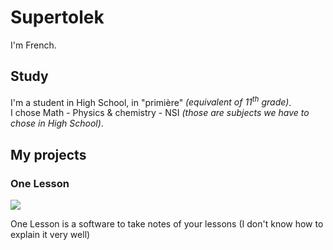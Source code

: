 # Supertolek

I'm French.

## Study

I'm a student in High School, in "primière" _(equivalent of 11<sup>th</sup> grade)_.  
I chose Math - Physics & chemistry - NSI _(those are subjects we have to chose in High School)_.

## My projects

### One Lesson

<picture>
  <source
    srcset="https://github-readme-stats.vercel.app/api/pin/?username=Supertolek&repo=One-lesson&theme=dark"
    media="(prefers-color-scheme: dark)"
  />
  <source
    srcset="https://github-readme-stats.vercel.app/api/pin/?username=Supertolek&repo=One-lesson&theme=light"
    media="(prefers-color-scheme: light), (prefers-color-scheme: no-preference)"
  />
  <img src="https://github-readme-stats.vercel.app/api/pin/?username=Supertolek&repo=One-lesson" />
</picture>

One Lesson is a software to take notes of your lessons (I don't know how to explain it very well)

<!--
**Supertolek/Supertolek** is a ✨ _special_ ✨ repository because its `README.md` (this file) appears on your GitHub profile.

Here are some ideas to get you started:

- 🔭 I’m currently working on ...
- 🌱 I’m currently learning ...
- 👯 I’m looking to collaborate on ...
- 🤔 I’m looking for help with ...
- 💬 Ask me about ...
- 📫 How to reach me: ...
- 😄 Pronouns: ...
- ⚡ Fun fact: ...
-->
